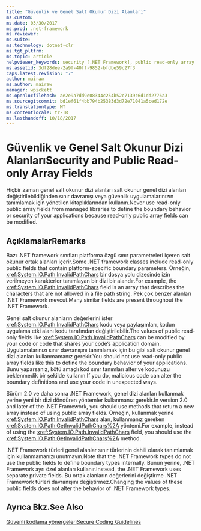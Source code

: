 ```yaml
---
title: "Güvenlik ve Genel Salt Okunur Dizi Alanları"
ms.custom: 
ms.date: 03/30/2017
ms.prod: .net-framework
ms.reviewer: 
ms.suite: 
ms.technology: dotnet-clr
ms.tgt_pltfrm: 
ms.topic: article
helpviewer_keywords: security [.NET Framework], public read-only array fields
ms.assetid: 3df28dee-2a9f-40ff-9852-bfdbe59c27f3
caps.latest.revision: "7"
author: mairaw
ms.author: mairaw
manager: wpickett
ms.openlocfilehash: ae2e9a7dd9e08344c254b52c7139c6d1dd2776a3
ms.sourcegitcommit: bd1ef61f4bb794b25383d3d72e71041a5ced172e
ms.translationtype: MT
ms.contentlocale: tr-TR
ms.lasthandoff: 10/18/2017
---
```

# <a name="security-and-public-read-only-array-fields"></a><span data-ttu-id="4929d-102">Güvenlik ve Genel Salt Okunur Dizi Alanları</span><span class="sxs-lookup"><span data-stu-id="4929d-102">Security and Public Read-only Array Fields</span></span>
<span data-ttu-id="4929d-103">Hiçbir zaman genel salt okunur dizi alanları salt okunur genel dizi alanları değiştirilebildiğinden sınır davranışı veya güvenlik uygulamalarınızın tanımlamak için yönetilen kitaplıklarından kullanın.</span><span class="sxs-lookup"><span data-stu-id="4929d-103">Never use read-only public array fields from managed libraries to define the boundary behavior or security of your applications because read-only public array fields can be modified.</span></span>  
  
## <a name="remarks"></a><span data-ttu-id="4929d-104">Açıklamalar</span><span class="sxs-lookup"><span data-stu-id="4929d-104">Remarks</span></span>  
 <span data-ttu-id="4929d-105">Bazı .NET framework sınıfları platforma özgü sınır parametreleri içeren salt okunur ortak alanları içerir.</span><span class="sxs-lookup"><span data-stu-id="4929d-105">Some .NET framework classes include read-only public fields that contain platform-specific boundary parameters.</span></span>  <span data-ttu-id="4929d-106">Örneğin, <xref:System.IO.Path.InvalidPathChars> bir dosya yolu dizesinde izin verilmeyen karakterler tanımlayan bir dizi bir alandır.</span><span class="sxs-lookup"><span data-stu-id="4929d-106">For example, the <xref:System.IO.Path.InvalidPathChars> field is an array that describes the characters that are not allowed in a file path string.</span></span>  <span data-ttu-id="4929d-107">Pek çok benzer alanları .NET Framework mevcut.</span><span class="sxs-lookup"><span data-stu-id="4929d-107">Many similar fields are present throughout the .NET Framework.</span></span>  
  
 <span data-ttu-id="4929d-108">Genel salt okunur alanların değerlerini ister <xref:System.IO.Path.InvalidPathChars> kodu veya paylaşımları, kodun uygulama etki alanı kodu tarafından değiştirilebilir.</span><span class="sxs-lookup"><span data-stu-id="4929d-108">The values of public read-only fields like <xref:System.IO.Path.InvalidPathChars> can be modified by your code or code that shares your code’s application domain.</span></span>  <span data-ttu-id="4929d-109">Uygulamalarınızı sınır davranışını tanımlamak için bu gibi salt okunur genel dizi alanları kullanmamanız gerekir.</span><span class="sxs-lookup"><span data-stu-id="4929d-109">You should not use read-only public array fields like this to define the boundary behavior of your applications.</span></span>  <span data-ttu-id="4929d-110">Bunu yaparsanız, kötü amaçlı kod sınır tanımları alter ve kodunuzu beklenmedik bir şekilde kullanın.</span><span class="sxs-lookup"><span data-stu-id="4929d-110">If you do, malicious code can alter the boundary definitions and use your code in unexpected ways.</span></span>  
  
 <span data-ttu-id="4929d-111">Sürüm 2.0 ve daha sonra .NET Framework, genel dizi alanları kullanmak yerine yeni bir dizi döndüren yöntemler kullanmanız gerekir.</span><span class="sxs-lookup"><span data-stu-id="4929d-111">In version 2.0 and later of the .NET Framework, you should use methods that return a new array instead of using public array fields.</span></span>  <span data-ttu-id="4929d-112">Örneğin, kullanmak yerine <xref:System.IO.Path.InvalidPathChars> alan, kullanmanız gereken <xref:System.IO.Path.GetInvalidPathChars%2A> yöntemi.</span><span class="sxs-lookup"><span data-stu-id="4929d-112">For example, instead of using the <xref:System.IO.Path.InvalidPathChars> field, you should use the <xref:System.IO.Path.GetInvalidPathChars%2A> method.</span></span>  
  
 <span data-ttu-id="4929d-113">.NET Framework türleri genel alanlar sınır türlerinin dahili olarak tanımlamak için kullanmamanızı unutmayın.</span><span class="sxs-lookup"><span data-stu-id="4929d-113">Note that the .NET Framework types do not use the public fields to define boundary types internally.</span></span>  <span data-ttu-id="4929d-114">Bunun yerine, .NET Framework ayrı özel alanları kullanır.</span><span class="sxs-lookup"><span data-stu-id="4929d-114">Instead, the .NET Framework uses separate private fields.</span></span>  <span data-ttu-id="4929d-115">Bu ortak alanların değerlerini değiştirme .NET Framework türleri davranışını değiştirmez.</span><span class="sxs-lookup"><span data-stu-id="4929d-115">Changing the values of these public fields does not alter the behavior of .NET Framework types.</span></span>  
  
## <a name="see-also"></a><span data-ttu-id="4929d-116">Ayrıca Bkz.</span><span class="sxs-lookup"><span data-stu-id="4929d-116">See Also</span></span>  
 [<span data-ttu-id="4929d-117">Güvenli kodlama yönergeleri</span><span class="sxs-lookup"><span data-stu-id="4929d-117">Secure Coding Guidelines</span></span>](../../../docs/standard/security/secure-coding-guidelines.md)
